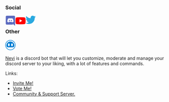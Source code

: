 ### Social

[<img align='left' src='https://raw.githubusercontent.com/Nevysian/Nevysian/master/icons/Discord.svg' alt='Discord' width='32px'>][discord]
[<img align='left' src='https://raw.githubusercontent.com/Nevysian/Nevysian/master/icons/Youtube.svg' alt='Youtube' width='32px'>][youtube]
[<img align='left' src='https://raw.githubusercontent.com/Nevysian/Nevysian/master/icons/Twitter.svg' alt='Twitter' width='32px' />][twitter]

<br>

### Other

[<img src='https://raw.githubusercontent.com/Nevysian/Nevysian/master/icons/NeviNeutral.svg' alt='Nevi' width='32px'>][nevi]

[Nevi][nevi] is a discord bot that will let you customize, moderate and manage your discord server to your liking, with a lot of features and commands.

Links:
 * [Invite Me!][nevi]
 * [Vote Me!][nevi_vote]
 * [Community & Support Server.][nevi_discord]

[discord]: https://discord.com/users/657702969034407947
[youtube]: https://www.youtube.com/channel/UCV7ejjvBuvhULn_hoM1sYwA
[twitter]: https://twitter.com/Nevysian
[nevi]: https://discord.com/oauth2/authorize?client_id=703042010352713729&scope=bot&permissions=403008598
[nevi_discord]: https://discord.gg/HErGxFK
[nevi_vote]: https://top.gg/bot/703042010352713729

